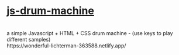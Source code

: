 # <a href=https://wonderful-lichterman-363588.netlify.app/>js-drum-machine</a>

<br>
a simple Javascript + HTML + CSS drum machine - (use keys to play different samples)

<br>
https://wonderful-lichterman-363588.netlify.app/
